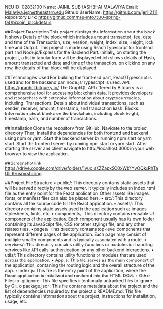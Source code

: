 NEU ID: 02832100 
Name: JAINIL SUBHASHBHAI MALAVIYA
Email: Malaviya.j@northeastern.edu
Github UserName: https://github.com/jenil2111
Repository Link: https://github.com/neu-info7500-spring-04/bitcoin_blockdetails

##Project Description
This project displays the information about the block. It shows Details of the block which includes amount transacted, fee, date and time of the Transaction, size, version, weight, Index, size, Height, lock time and Output. This project is made using React/Typescript for frontend part and Node.js/Express for the Backend Part. Initially, on starting the project, a list in tabular form will be displayed which shows details of Hash, amount transacted and date and time of the transaction, on clicking on any row, the details of that block will be displayed.

##Technologies Used
For building the front-end part, React/Typescript is used and for the backend part node.js/Typescript is used. 
API:  https://graphql.bitquery.io/
The GraphQL API offered by Bitquery is a comprehensive tool for accessing blockchain data. It provides developers and researchers with extensive information about cryptocurrencies, including:
Transactions: Details about individual transactions, such as sender, receiver, amount, timestamp, and transaction hash.
Blocks: Information about blocks on the blockchain, including block height, timestamp, hash, and number of transactions.

##Installation
Clone the repository from GitHub.
Navigate to the project directory
Then, Install the dependencies for both frontend and backend using npm or yarn.
Start the backend server by running npm start or yarn start.
Start the frontend server by running npm start or yarn start.
After starting the server and client navigate to http://localhost:3000 in your web browser to view the application.

##Screenshot link
https://drive.google.com/drive/folders/1yux_sXZZapxSC0xWbYYvOQksRhTaUlL9?usp=sharing


##Project File Structure
•	public/: This directory contains static assets that will be served directly by the web server. It typically includes an index.html file as the entry point for the React application. Other assets like images, fonts, or manifest files can also be placed here.
•	src/: This directory contains all the source code for the React application.
•	assets/: This directory contains static assets used in the application such as images, stylesheets, fonts, etc.
•	components/: This directory contains reusable UI components of the application. Each component usually has its own folder containing its JavaScript file, CSS (or other styling) file, and any other related files.
•	pages/: This directory contains top-level components that represent different pages of the application. Each page may consist of multiple smaller components and is typically associated with a route.
•	services/: This directory contains utility functions or modules for handling services like API calls, authentication, or any other backend interactions.
•	utils/: This directory contains utility functions or modules that are used across the application.
•	App.js: This file serves as the main component of the application, containing the routing logic and the overall structure of the app.
•	index.js: This file is the entry point of the application, where the React application is initialized and rendered into the HTML DOM.
•	Other Files: 
  o	.gitignore: This file specifies intentionally untracked files to ignore by Git. 
  o	package.json: This file contains metadata about the project and the list of dependencies required by the project
  o	README.md: This file typically contains information about the project, instructions for installation, usage, etc.

